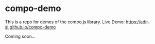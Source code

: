 # compo-demo

This is a repo for demos of the compo.js library.
Live Demo:
https://adir-sl.github.io/compo-demo

Coming soon...